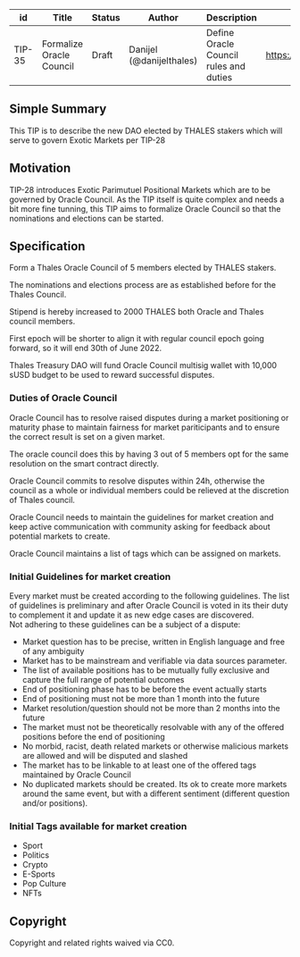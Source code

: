 | id | Title | Status | Author | Description | Discussions to | Created |
| ----------- | ----------- | ----------- | ----------- | ----------- | ----------- | ----------- |
| TIP-35 | Formalize Oracle Council | Draft | Danijel (@danijelthales) | Define Oracle Council rules and duties | https://discord.gg/rPpPcMXSeU | 2022-02-09 

## Simple Summary
 
This TIP is to describe the new DAO elected by THALES stakers which will serve to govern Exotic Markets per TIP-28
 
## Motivation
TIP-28 introduces Exotic Parimutuel Positional Markets which are to be governed by Oracle Council. As the TIP itself is quite complex and needs a bit more fine tunning, this TIP aims to formalize Oracle Council so that the nominations and elections can be started. 

## Specification
 
Form a Thales Oracle Council of 5 members elected by THALES stakers.  
  
The nominations and elections process are as established before for the Thales Council.
  
Stipend is hereby increased to 2000 THALES both Oracle and Thales council members.  

First epoch will be shorter to align it with regular council epoch going forward, so it will end 30th of June 2022.    

Thales Treasury DAO will fund Oracle Council multisig wallet with 10,000 sUSD budget to be used to reward successful disputes.


### Duties of Oracle Council
Oracle Council has to resolve raised disputes during a market positioning or maturity phase to maintain fairness for market pariticipants and to ensure the correct result is set on a given market.  

The oracle council does this by having 3 out of 5 members opt for the same resolution on the smart contract directly.  
  
Oracle Council commits to resolve disputes within 24h, otherwise the council as a whole or individual members could be relieved at the discretion of Thales council.  

Oracle Council needs to maintain the guidelines for market creation and keep active communication with community asking for feedback about potential markets to create.  

Oracle Council maintains a list of tags which can be assigned on markets.  

### Initial Guidelines for market creation
Every market must be created according to the following guidelines. The list of guidelines is preliminary and after Oracle Council is voted in its their duty to complement it and update it as new edge cases are discovered.  
Not adhering to these guidelines can be a subject of a dispute:
- Market question has to be precise, written in English language and free of any ambiguity
- Market has to be mainstream and verifiable via data sources parameter.
- The list of available positions has to be mutually fully exclusive and capture the full range of potential outcomes
- End of positioning phase has to be before the event actually starts
- End of positioning must not be more than 1 month into the future
- Market resolution/question should not be more than 2 months into the future
- The market must not be theoretically resolvable with any of the offered positions before the end of positioning
- No morbid, racist, death related markets or otherwise malicious markets are allowed and will be disputed and slashed
- The market has to be linkable to at least one of the offered tags maintained by Oracle Council
- No duplicated markets should be created. Its ok to create more markets around the same event, but with a different sentiment (different question and/or positions).  


### Initial Tags available for market creation
- Sport
- Politics
- Crypto
- E-Sports
- Pop Culture
- NFTs
 
## Copyright
 
Copyright and related rights waived via CC0.
